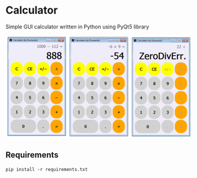 # Calculator

Simple GUI calculator written in Python using PyQt5 library

![Calculator.png](Calculator.png)

## Requirements

`pip install -r requirements.txt`

